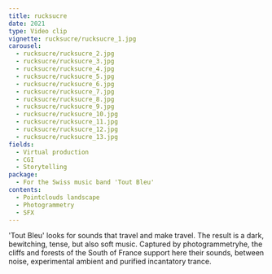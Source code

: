 ```yaml
---
title: rucksucre
date: 2021
type: Video clip
vignette: rucksucre/rucksucre_1.jpg
carousel:
  - rucksucre/rucksucre_2.jpg
  - rucksucre/rucksucre_3.jpg
  - rucksucre/rucksucre_4.jpg
  - rucksucre/rucksucre_5.jpg
  - rucksucre/rucksucre_6.jpg
  - rucksucre/rucksucre_7.jpg
  - rucksucre/rucksucre_8.jpg
  - rucksucre/rucksucre_9.jpg
  - rucksucre/rucksucre_10.jpg
  - rucksucre/rucksucre_11.jpg
  - rucksucre/rucksucre_12.jpg
  - rucksucre/rucksucre_13.jpg
fields:
  - Virtual production
  - CGI
  - Storytelling
package:
  - For the Swiss music band 'Tout Bleu'
contents:
  - Pointclouds landscape
  - Photogrammetry
  - SFX
---
```

'Tout Bleu' looks for sounds that travel and make travel. The result is a dark, bewitching, tense, but also soft music. Captured by photogrammetryhe, the cliffs and forests of the South of France support here their sounds, between noise, experimental ambient and purified incantatory trance.
